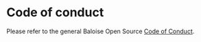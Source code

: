 # Code of conduct

Please refer to the general Baloise Open Source [Code of Conduct](https://baloise.github.io/open-source/docs/md/guides/governance.html#code-of-conduct).
